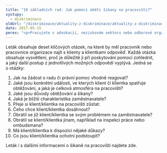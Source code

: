 ```yaml
---
title: "10 základních rad: Jak pomoci oběti šikany na pracovišti?"
vystupy:
  - diskriminace
oldUrl: "/diskriminace/aktuality-z-diskriminace/aktuality-z-diskriminace-2017/10-zakladnich-rad-jak-pomoci-obeti-sikany-na-pracovisti/"
date: 2017-05-15
perex: "<p>Pracujete v advokacii, neziskovém sektoru nebo odborové organizaci? Obrátil se na Vás klient nebo klientka s žádostí o radu, jak řešit šikanu na pracovišti? Veřejná ochránkyně práv spolu s Pro bono aliancí připravila informační leták, který je praktickým průvodcem při řešení této problematiky.</p>"
---
```


<!-- imported from the old website -->

<p>Leták obsahuje deset klíčových otázek, na které by měl pracovník nebo pracovnice organizace najít s klienty a klientkami odpověď. Každá otázka obsahuje vysvětlení, proč je důležité ji při poskytování pomoci zohlednit, a jaký další postup z jednotlivých možných odpovědí vyplývá. Jedná se o otázky:</p><ol><li>Jak na žádost o radu či právní pomoc vhodně reagovat?</li><li>Jaké jsou konkrétní události, ve kterých klient či klientka spatřuje obtěžování, a jaká je celková atmosféra na pracovišti?</li><li>Jaké jsou důvody obtěžování a šikany?</li><li>Jaká je bližší charakteristika zaměstnavatele?</li><li>Přeje si klient/klientka na pracovišti zůstat:</li><li>Čeho chce klient/klientka dosáhnout?</li><li>Obrátil se již klient/klientka se svým problémem na zaměstnavatele?</li><li>Obrátil se klient/klientka jinam, například na inspekci práce nebo ombudsmana?</li><li>Má klient/klientka k dispozici nějaké důkazy?</li><li>Co jsou klient/klientka ochotni podstoupit?</li></ol><p>Leták i s dalšími informacemi o šikaně na pracovišti najdete zde.</p>
